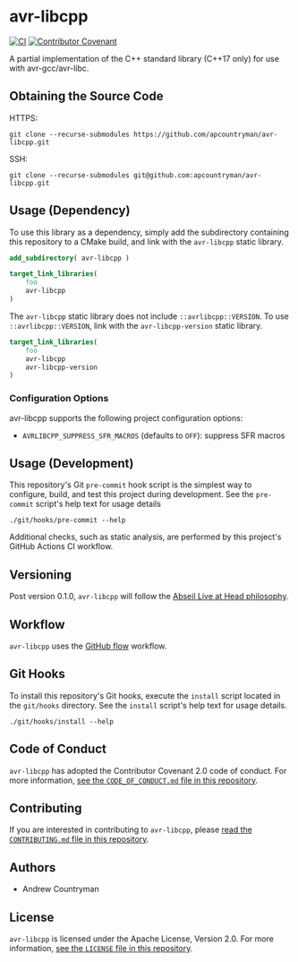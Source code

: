 # avr-libcpp
[![CI](https://github.com/apcountryman/avr-libcpp/actions/workflows/ci.yml/badge.svg)](https://github.com/apcountryman/avr-libcpp/actions/workflows/ci.yml)
[![Contributor Covenant](https://img.shields.io/badge/Contributor%20Covenant-2.0-4baaaa.svg)](CODE_OF_CONDUCT.md)

A partial implementation of the C++ standard library (C++17 only) for use with
avr-gcc/avr-libc.

## Obtaining the Source Code
HTTPS:
```shell
git clone --recurse-submodules https://github.com/apcountryman/avr-libcpp.git
```
SSH:
```shell
git clone --recurse-submodules git@github.com:apcountryman/avr-libcpp.git
```

## Usage (Dependency)
To use this library as a dependency, simply add the subdirectory containing this
repository to a CMake build, and link with the `avr-libcpp` static library.
```cmake
add_subdirectory( avr-libcpp )
```
```cmake
target_link_libraries(
    foo
    avr-libcpp
)
```

The `avr-libcpp` static library does not include `::avrlibcpp::VERSION`.
To use `::avrlibcpp::VERSION`, link with the `avr-libcpp-version` static library.
```cmake
target_link_libraries(
    foo
    avr-libcpp
    avr-libcpp-version
)
```

### Configuration Options
avr-libcpp supports the following project configuration options:
- `AVRLIBCPP_SUPPRESS_SFR_MACROS` (defaults to `OFF`): suppress SFR macros


## Usage (Development)
This repository's Git `pre-commit` hook script is the simplest way to configure, build,
and test this project during development.
See the `pre-commit` script's help text for usage details
```shell
./git/hooks/pre-commit --help
```

Additional checks, such as static analysis, are performed by this project's GitHub Actions
CI workflow.

## Versioning
Post version 0.1.0, `avr-libcpp` will follow the [Abseil Live at Head
philosophy](https://abseil.io/about/philosophy).

## Workflow
`avr-libcpp` uses the [GitHub flow](https://guides.github.com/introduction/flow/)
workflow.

## Git Hooks
To install this repository's Git hooks, execute the `install` script located in the
`git/hooks` directory.
See the `install` script's help text for usage details.
```shell
./git/hooks/install --help
```

## Code of Conduct
`avr-libcpp` has adopted the Contributor Covenant 2.0 code of conduct.
For more information, [see the `CODE_OF_CONDUCT.md` file in this
repository](CODE_OF_CONDUCT.md).

## Contributing
If you are interested in contributing to `avr-libcpp`, please [read the `CONTRIBUTING.md`
file in this repository](CONTRIBUTING.md).

## Authors
- Andrew Countryman

## License
`avr-libcpp` is licensed under the Apache License, Version 2.0.
For more information, [see the `LICENSE` file in this repository](LICENSE).
